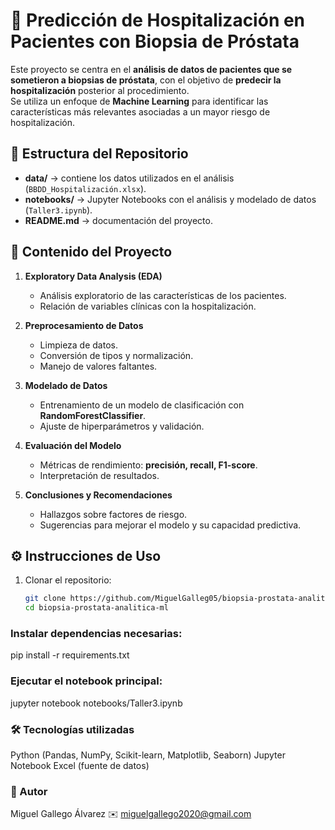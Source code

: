 # 🧬 Predicción de Hospitalización en Pacientes con Biopsia de Próstata

Este proyecto se centra en el **análisis de datos de pacientes que se sometieron a biopsias de próstata**, con el objetivo de **predecir la hospitalización** posterior al procedimiento.  
Se utiliza un enfoque de **Machine Learning** para identificar las características más relevantes asociadas a un mayor riesgo de hospitalización.


## 📂 Estructura del Repositorio
- **data/** → contiene los datos utilizados en el análisis (`BBDD_Hospitalización.xlsx`).  
- **notebooks/** → Jupyter Notebooks con el análisis y modelado de datos (`Taller3.ipynb`).  
- **README.md** → documentación del proyecto.  


## 🔎 Contenido del Proyecto
1. **Exploratory Data Analysis (EDA)**  
   - Análisis exploratorio de las características de los pacientes.  
   - Relación de variables clínicas con la hospitalización.  

2. **Preprocesamiento de Datos**  
   - Limpieza de datos.  
   - Conversión de tipos y normalización.  
   - Manejo de valores faltantes.  

3. **Modelado de Datos**  
   - Entrenamiento de un modelo de clasificación con **RandomForestClassifier**.  
   - Ajuste de hiperparámetros y validación.  

4. **Evaluación del Modelo**  
   - Métricas de rendimiento: **precisión, recall, F1-score**.  
   - Interpretación de resultados.  

5. **Conclusiones y Recomendaciones**  
   - Hallazgos sobre factores de riesgo.  
   - Sugerencias para mejorar el modelo y su capacidad predictiva.  


## ⚙️ Instrucciones de Uso
1. Clonar el repositorio:  
   ```bash
   git clone https://github.com/MiguelGalleg05/biopsia-prostata-analitica-ml.git
   cd biopsia-prostata-analitica-ml
   
### Instalar dependencias necesarias:
pip install -r requirements.txt

### Ejecutar el notebook principal:
jupyter notebook notebooks/Taller3.ipynb

### 🛠️ Tecnologías utilizadas
Python (Pandas, NumPy, Scikit-learn, Matplotlib, Seaborn)
Jupyter Notebook
Excel (fuente de datos)

### 📣 Autor
Miguel Gallego Álvarez
✉️ miguelgallego2020@gmail.com
